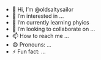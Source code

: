 - 👋 Hi, I’m @oldsaltysailor
- 👀 I’m interested in ...
- 🌱 I’m currently learning phyics
- 💞️ I’m looking to collaborate on ...
- 📫 How to reach me ...
- 😄 Pronouns: ...
- ⚡ Fun fact: ...

<!---
oldsaltysailor/oldsaltysailor is a ✨ special ✨ repository because its `README.md` (this file) appears on your GitHub profile.
You can click the Preview link to take a look at your changes.
--->
